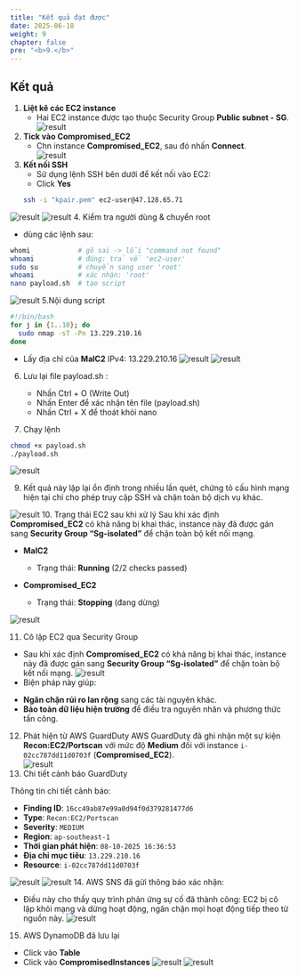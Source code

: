 ```yaml
---
title: "Kết quả đạt được"
date: 2025-06-18
weight: 9
chapter: false
pre: "<b>9.</b>"
---
```


## Kết quả 

1. **Liệt kê các EC2 instance**  
   + Hai EC2 instance được tạo thuộc Security Group **Public subnet - SG**.  
![result](/images/9.result/1.png)
2. **Tick vào Compromised_EC2**  
   + Chn instance **Compromised_EC2**, sau đó nhấn **Connect**.  
![result](/images/9.result/8.1.png)
3. **Kết nối SSH**  
   + Sử dụng lệnh SSH bên dưới để kết nối vào EC2:  
   + Click **Yes**  
   ```bash
   ssh -i "kpair.pem" ec2-user@47.128.65.71
      ```
![result](/images/9.result/5.1.png)
![result](/images/9.result/6.1.png)
4. Kiểm tra người dùng & chuyển root
   + dùng các lệnh sau:
```bash
whomi            # gõ sai -> lỗi "command not found"
whoami           # đúng: trả về 'ec2-user'
sudo su          # chuyển sang user 'root'
whoami           # xác nhận: 'root'
nano payload.sh  # tạo script
```
![result](/images/8.result/7.1.png)
5.Nội dung script
```bash
#!/bin/bash
for j in {1..10}; do
  sudo nmap -sT -Pn 13.229.210.16
done
```
+ Lấy địa chỉ của **MalC2** IPv4: 13.229.210.16 
![result](/images/9.result/9.1.png)
![result](/images/9.result/10.1.png)

6. Lưu lại file payload.sh :
   + Nhấn Ctrl + O (Write Out)
   + Nhấn Enter để xác nhận tên file (payload.sh)
   + Nhấn Ctrl + X để thoát khỏi nano

7.  Chạy lệnh 

```bash
chmod +x payload.sh
./payload.sh
```
![result](/images/9.result/20.png)



9. Kết quả này lặp lại ổn định trong nhiều lần quét, chứng tỏ cấu hình mạng hiện tại chỉ cho phép truy cập SSH và chặn toàn bộ dịch vụ khác.

![result](/images/9.result/11.png)
10. Trạng thái EC2 sau khi xử lý
Sau khi xác định **Compromised_EC2** có khả năng bị khai thác, instance này đã được gán sang **Security Group “Sg-isolated”** để chặn toàn bộ kết nối mạng.
- **MalC2**  
  - Trạng thái: **Running** (2/2 checks passed)  

- **Compromised_EC2**  
  - Trạng thái: **Stopping** (đang dừng)  

![result](/images/9.result/12.png)

11. Cô lập EC2 qua Security Group
   + Sau khi xác định **Compromised_EC2** có khả năng bị khai thác, instance này đã được gán sang **Security Group “Sg-isolated”** để chặn toàn bộ kết nối mạng.
![result](/images/9.result/13.png)
   + Biện pháp này giúp:
   - **Ngăn chặn rủi ro lan rộng** sang các tài nguyên khác.
   - **Bảo toàn dữ liệu hiện trường** để điều tra nguyên nhân và phương thức tấn công.
12. Phát hiện từ AWS GuardDuty
AWS GuardDuty đã ghi nhận một sự kiện **Recon:EC2/Portscan** với mức độ **Medium** đối với instance `i-02cc787dd11d0703f` (**Compromised_EC2**).  
![result](/images/9.result/14.png)
13. Chi tiết cảnh báo GuardDuty

Thông tin chi tiết cảnh báo:

   - **Finding ID**: `16cc49ab87e99a0d94f0d379281477d6`  
   - **Type**: `Recon:EC2/Portscan`  
   - **Severity**: `MEDIUM`  
   - **Region**: `ap-southeast-1`  
   - **Thời gian phát hiện**: `08-10-2025 16:36:53`  
   - **Địa chỉ mục tiêu**: `13.229.210.16`  
   - **Resource**: `i-02cc787dd11d0703f`

![result](/images/9.result/15.png)
![result](/images/9.result/16.1.png)
14. AWS SNS đã gửi thông báo xác nhận:
   + Điều này cho thấy quy trình phản ứng sự cố đã thành công: EC2 bị cô lập khỏi mạng và dừng hoạt động, ngăn chặn mọi hoạt động tiếp theo từ nguồn này.
![result](/images/9.result/17.png)

15. AWS DynamoDB đã lưu lại 
   + Click vào **Table**
   + Click vào **Compromisedlnstances**
![result](/images/9.result/18.png)
![result](/images/9.result/19.png)
